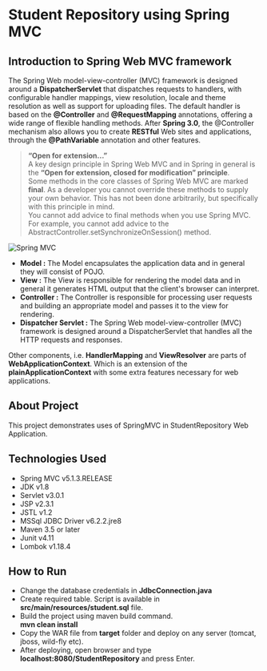 # Student Repository using Spring MVC

## Introduction to Spring Web MVC framework

The Spring Web model-view-controller (MVC) framework is designed around a **DispatcherServlet** that dispatches requests to handlers, with configurable handler mappings, view resolution, locale and theme resolution as well as support for uploading files. The default handler is based on the **@Controller** and **@RequestMapping** annotations, offering a wide range of flexible handling methods. After **Spring 3.0**, the @Controller mechanism also allows you to create **RESTful** Web sites and applications, through the **@PathVariable** annotation and other features.  

> **“Open for extension...”**  
A key design principle in Spring Web MVC and in Spring in general is the **“Open for extension, closed for modification” principle**.  
Some methods in the core classes of Spring Web MVC are marked **final**. As a developer you cannot override these methods to supply your own behavior. This has not been done arbitrarily, but specifically with this principle in mind.  
You cannot add advice to final methods when you use Spring MVC. For example, you cannot add advice to the AbstractController.setSynchronizeOnSession() method.  

![Spring MVC](https://github.com/amanver16/ebooks_cheatsheets/blob/master/Images/Spring%20MVC%20Architecture.png)

* **Model :** The Model encapsulates the application data and in general they will consist of POJO.
* **View :** The View is responsible for rendering the model data and in general it generates HTML output that the client's browser can interpret.
* **Controller :** The Controller is responsible for processing user requests and building an appropriate model and passes it to the view for rendering.
* **Dispatcher Servlet :** The Spring Web model-view-controller (MVC) framework is designed around a DispatcherServlet that handles all the HTTP requests and responses.  

Other components, i.e. **HandlerMapping** and **ViewResolver** are parts of **WebApplicationContext**. Which is an extension of the **plainApplicationContext** with some extra features necessary for web applications.

## About Project
This project demonstrates uses of SpringMVC in StudentRepository Web Application.

## Technologies Used
* Spring MVC v5.1.3.RELEASE
* JDK v1.8
* Servlet v3.0.1
* JSP v2.3.1
* JSTL v1.2
* MSSql JDBC Driver v6.2.2.jre8
* Maven 3.5 or later
* Junit v4.11
* Lombok v1.18.4

## How to Run
* Change the database credentials in **JdbcConnection.java**
* Create required table. Script is available in **src/main/resources/student.sql** file.
* Build the project using maven build command.  
**mvn clean install**
* Copy the WAR file from **target** folder and deploy on any server (tomcat, jboss, wild-fly etc).
* After deploying, open browser and type **localhost:8080/StudentRepository** and press Enter.